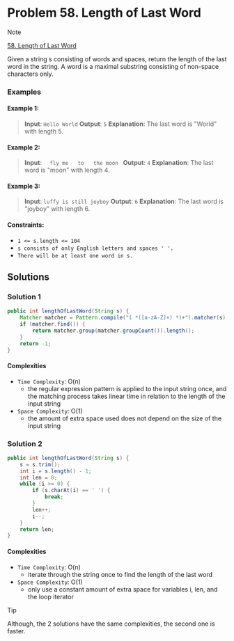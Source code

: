 # Problem 58. Length of Last Word

> [!NOTE]
> [58. Length of Last Word](https://leetcode.com/problems/length-of-last-word/description/?envType=study-plan-v2&envId=top-interview-150)

Given a string s consisting of words and spaces, return the length of the last word in the string.
A word is a maximal substring consisting of non-space characters only.

### Examples

#### Example 1:

> **Input**: `Hello World`
> **Output**: `5`
> **Explanation**: The last word is "World" with length 5.

#### Example 2:

> **Input**: `   fly me   to   the moon  `
> **Output**: `4`
> **Explanation**: The last word is "moon" with length 4.

#### Example 3:

> **Input**: `luffy is still joyboy`
> **Output**: `6`
> **Explanation**: The last word is "joyboy" with length 6.

#### Constraints:

- `1 <= s.length <= 104`
- `s consists of only English letters and spaces ' '.`
- `There will be at least one word in s.`

## Solutions

### Solution 1

```java
public int lengthOfLastWord(String s) {
    Matcher matcher = Pattern.compile("( *([a-zA-Z]+) *)+").matcher(s);
    if (matcher.find()) {
        return matcher.group(matcher.groupCount()).length();
    }
    return -1;
}
```

#### Complexities

- `Time Complexity`: O(n)
    - the regular expression pattern is applied to the input string once, and the matching process takes linear time in relation to the length of the input string
- `Space Complexity`: O(1)
    - the amount of extra space used does not depend on the size of the input string

### Solution 2

```java
public int lengthOfLastWord(String s) {
    s = s.trim();
    int i = s.length() - 1;
    int len = 0;
    while (i >= 0) {
        if (s.charAt(i) == ' ') {
            break;
        }
        len++;
        i--;
    }
    return len;
}
```

#### Complexities

- `Time Complexity`: O(n)
    - iterate through the string once to find the length of the last word
- `Space Complexity`: O(1)
    - only use a constant amount of extra space for variables i, len, and the loop iterator

> [!TIP]
> Although, the 2 solutions have the same complexities, the second one is faster.